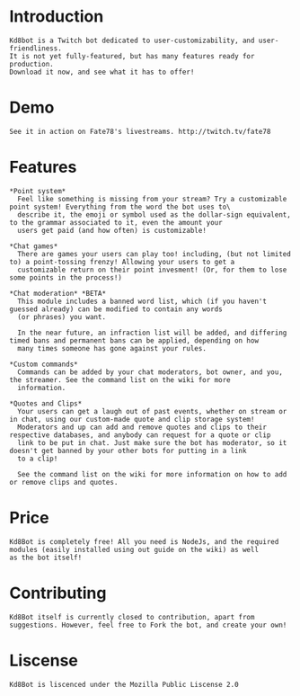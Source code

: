 # Introduction
    Kd8bot is a Twitch bot dedicated to user-customizability, and user-friendliness.
    It is not yet fully-featured, but has many features ready for production.
    Download it now, and see what it has to offer!

# Demo
    See it in action on Fate78's livestreams. http://twitch.tv/fate78

# Features
    *Point system*
      Feel like something is missing from your stream? Try a customizable point system! Everything from the word the bot uses to\
      describe it, the emoji or symbol used as the dollar-sign equivalent, to the grammar associated to it, even the amount your 
      users get paid (and how often) is customizable!

    *Chat games*
      There are games your users can play too! including, (but not limited to) a point-tossing frenzy! Allowing your users to get a 
      customizable return on their point invesment! (Or, for them to lose some points in the process!)
    
    *Chat moderation* *BETA*
      This module includes a banned word list, which (if you haven't guessed already) can be modified to contain any words 
      (or phrases) you want.

      In the near future, an infraction list will be added, and differing timed bans and permanent bans can be applied, depending on how 
      many times someone has gone against your rules.
    
    *Custom commands*
      Commands can be added by your chat moderators, bot owner, and you, the streamer. See the command list on the wiki for more
      information.
    
    *Quotes and Clips*
      Your users can get a laugh out of past events, whether on stream or in chat, using our custom-made quote and clip storage system!
      Moderators and up can add and remove quotes and clips to their respective databases, and anybody can request for a quote or clip 
      link to be put in chat. Just make sure the bot has moderator, so it doesn't get banned by your other bots for putting in a link
      to a clip!

      See the command list on the wiki for more information on how to add or remove clips and quotes.
      
 # Price
    Kd8Bot is completely free! All you need is NodeJs, and the required modules (easily installed using out guide on the wiki) as well 
    as the bot itself!
    
# Contributing
    Kd8Bot itself is currently closed to contribution, apart from suggestions. However, feel free to Fork the bot, and create your own!
    
# Liscense
    Kd8Bot is liscenced under the Mozilla Public Liscense 2.0 
